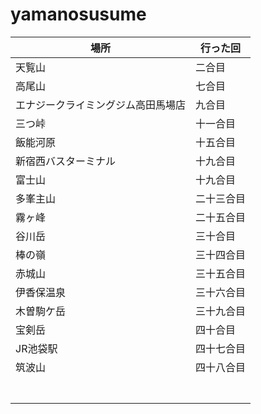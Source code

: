 # yamanosusume

|場所|行った回|
|---|---|
|天覧山|二合目|
|高尾山|七合目|
|エナジークライミングジム高田馬場店|九合目|
|三つ峠|十一合目|
|飯能河原|十五合目|
|新宿西バスターミナル|十九合目|
|富士山|十九合目|
|多峯主山|二十三合目|
|霧ヶ峰|二十五合目|
|谷川岳|三十合目|
|棒の嶺|三十四合目|
|赤城山|三十五合目|
|伊香保温泉|三十六合目|
|木曽駒ケ岳|三十九合目|
|宝剣岳|四十合目|
|JR池袋駅|四十七合目|
|筑波山|四十八合目|
|||
|||
|||
|||
|||
|||
|||
